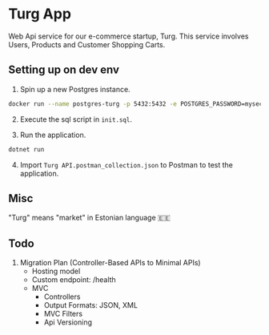 # Turg App

Web Api service for our e-commerce startup, Turg. This service involves Users, Products and Customer Shopping Carts.

## Setting up on dev env

1. Spin up a new Postgres instance.

```sh
docker run --name postgres-turg -p 5432:5432 -e POSTGRES_PASSWORD=mysecretpassword -d postgres:16.0-alpine3.18
```

2. Execute the sql script in `init.sql`.

3. Run the application.

```sh
dotnet run
```

4. Import `Turg API.postman_collection.json` to Postman to test the application.

## Misc

"Turg" means "market" in Estonian language 🇪🇪

## Todo

1. Migration Plan (Controller-Based APIs to Minimal APIs)
    * Hosting model
    * Custom endpoint: /health
    * MVC
        * Controllers
        * Output Formats: JSON, XML
        * MVC Filters
        * Api Versioning
